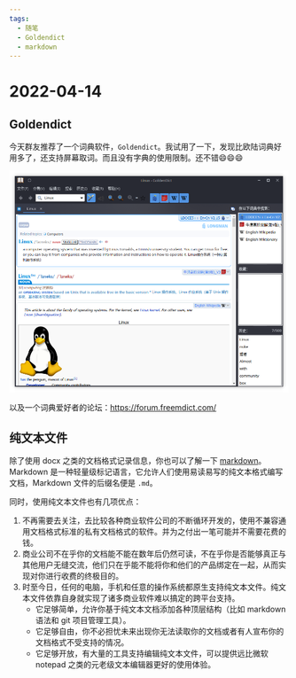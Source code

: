 ```yaml
---
tags:
  - 随笔
  - Goldendict
  - markdown
---
```


# 2022-04-14

## Goldendict

今天群友推荐了一个词典软件，`Goldendict`。我试用了一下，发现比欧陆词典好用多了，还支持屏幕取词。而且没有字典的使用限制。还不错😄😄😄

![01](./images/2022-04/2022-04-14.png)

以及一个词典爱好者的论坛：https://forum.freemdict.com/

## 纯文本文件

除了使用 docx 之类的文档格式记录信息，你也可以了解一下 [markdown](https://markdown.com.cn/)。Markdown 是一种轻量级标记语言，它允许人们使用易读易写的纯文本格式编写文档，Markdown 文件的后缀名便是 `.md`。

同时，使用纯文本文件也有几项优点：

1. 不再需要去关注，去比较各种商业软件公司的不断循环开发的，使用不兼容通用文档格式标准的私有文档格式的软件。并为之付出一笔可能并不需要花费的钱。
2. 商业公司不在乎你的文档能不能在数年后仍然可读，不在乎你是否能够真正与其他用户无缝交流，他们只在乎能不能将你和他们的产品绑定在一起，从而实现对你进行收费的终极目的。
3. 时至今日，任何的电脑，手机和任意的操作系统都原生支持纯文本文件。纯文本文件依靠自身就实现了诸多商业软件难以搞定的跨平台支持。  
    * 它足够简单，允许你基于纯文本文档添加各种顶层结构（比如 markdown 语法和 git 项目管理工具）。  
    * 它足够自由，你不必担忧未来出现你无法读取你的文档或者有人宣布你的文档格式不受支持的情况。  
    * 它足够开放，有大量的工具支持编辑纯文本文件，可以提供远比微软 notepad 之类的元老级文本编辑器更好的使用体验。